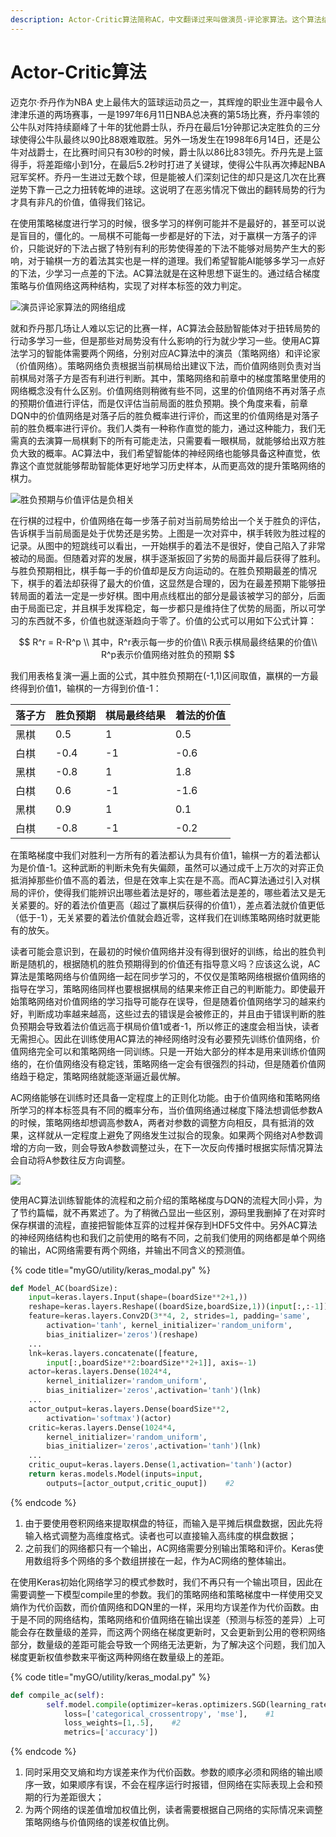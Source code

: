 ```yaml
---
description: Actor-Critic算法简称AC，中文翻译过来叫做演员-评论家算法。这个算法结合了前面两章的算法，目的是通过价值网络来指导策略梯度网络更加有效地学习。
---
```


# Actor-Critic算法

迈克尔·乔丹作为NBA 史上最伟大的篮球运动员之一，其辉煌的职业生涯中最令人津津乐道的两场赛事，一是1997年6月11日NBA总决赛的第5场比赛，乔丹率领的公牛队对阵持续巅峰了十年的犹他爵士队，乔丹在最后1分钟那记决定胜负的三分球使得公牛队最终以90比88艰难取胜。另外一场发生在1998年6月14日，还是公牛对战爵士，在比赛时间只有30秒的时候，爵士队以86比83领先。乔丹先是上篮得手，将差距缩小到1分，在最后5.2秒时打进了关键球，使得公牛队再次捧起NBA冠军奖杯。乔丹一生进过无数个球，但是能被人们深刻记住的却只是这几次在比赛逆势下靠一己之力扭转乾坤的进球。这说明了在恶劣情况下做出的翻转局势的行为才具有非凡的价值，值得我们铭记。

在使用策略梯度进行学习的时候，很多学习的样例可能并不是最好的，甚至可以说是盲目的，僵化的。一局棋不可能每一步都是好的下法，对于赢棋一方落子的评价，只能说好的下法占据了特别有利的形势使得差的下法不能够对局势产生大的影响，对于输棋一方的着法其实也是一样的道理。我们希望智能AI能够多学习一点好的下法，少学习一点差的下法。AC算法就是在这种思想下诞生的。通过结合梯度策略与价值网络这两种结构，实现了对样本标签的效力判定。

![&#x6F14;&#x5458;&#x8BC4;&#x8BBA;&#x5BB6;&#x7B97;&#x6CD5;&#x7684;&#x7F51;&#x7EDC;&#x7EC4;&#x6210;](.gitbook/assets/ac.svg)

就和乔丹那几场让人难以忘记的比赛一样，AC算法会鼓励智能体对于扭转局势的行动多学习一些，但是那些对局势没有什么影响的行为就少学习一些。使用AC算法学习的智能体需要两个网络，分别对应AC算法中的演员（策略网络）和评论家（价值网络）。策略网络负责根据当前棋局给出建议下法，而价值网络则负责对当前棋局对落子方是否有利进行判断。其中，策略网络和前章中的梯度策略里使用的网络概念没有什么区别。价值网络则稍微有些不同，这里的价值网络不再对落子点的预期价值进行评估，而是仅评估当前局面的胜负预期。换个角度来看，前章DQN中的价值网络是对落子后的胜负概率进行评价，而这里的价值网络是对落子前的胜负概率进行评价。我们人类有一种称作直觉的能力，通过这种能力，我们无需真的去演算一局棋剩下的所有可能走法，只需要看一眼棋局，就能够给出双方胜负大致的概率。AC算法中，我们希望智能体的神经网络也能够具备这种直觉，依靠这个直觉就能够帮助智能体更好地学习历史样本，从而更高效的提升策略网络的棋力。

![&#x80DC;&#x8D1F;&#x9884;&#x671F;&#x4E0E;&#x4EF7;&#x503C;&#x8BC4;&#x4F30;&#x662F;&#x8D1F;&#x76F8;&#x5173;](.gitbook/assets/ac-value.svg)

在行棋的过程中，价值网络在每一步落子前对当前局势给出一个关于胜负的评估，告诉棋手当前局面是处于优势还是劣势。上图是一次对弈中，棋手转败为胜过程的记录。从图中的短跳线可以看出，一开始棋手的着法不是很好，使自己陷入了非常被动的局面。但随着对弈的发展，棋手逐渐扳回了劣势的局面并最后获得了胜利。与胜负预期相比，棋手每一手的价值却是反方向运动的。在胜负预期最差的情况下，棋手的着法却获得了最大的价值，这显然是合理的，因为在最差预期下能够扭转局面的着法一定是一步好棋。图中用点线框出的部分是最该被学习的部分，后面由于局面已定，并且棋手发挥稳定，每一步都只是维持住了优势的局面，所以可学习的东西就不多，价值也就逐渐趋向于零了。价值的公式可以用如下公式计算：

$$
R^r = R-R^p \\
其中，R^r表示每一步的价值\\
R表示棋局最终结果的价值\\
R^p表示价值网络对胜负的预期
$$

我们用表格复演一遍上面的公式，其中胜负预期在\(-1,1\)区间取值，赢棋的一方最终得到价值1，输棋的一方得到价值-1：

| 落子方 | 胜负预期 | 棋局最终结果 | 着法的价值 |
| :--- | :--- | :--- | :--- |
| 黑棋 | 0.5 | 1 | 0.5 |
| 白棋 | -0.4 | -1 | -0.6 |
| 黑棋 | -0.8 | 1 | 1.8 |
| 白棋 | 0.6 | -1 | -1.6 |
| 黑棋 | 0.9 | 1 | 0.1 |
| 白棋 | -0.8 | -1 | -0.2 |

在策略梯度中我们对胜利一方所有的着法都认为具有价值1，输棋一方的着法都认为是价值-1。这种武断的判断未免有失偏颇，虽然可以通过成千上万次的对弈正负抵消掉那些价值不高的着法，但是在效率上实在是不高。而AC算法通过引入对棋局的评价，使得我们能辨识出哪些着法是好的，哪些着法是差的，哪些着法又是无关紧要的。好的着法价值更高（超过了赢棋后获得的价值1），差点着法就价值更低（低于-1），无关紧要的着法价值就会趋近零，这样我们在训练策略网络时就更能有的放矢。

读者可能会意识到，在最初的时候价值网络并没有得到很好的训练，给出的胜负判断是随机的，根据随机的胜负预期得到的价值还有指导意义吗？应该这么说，AC算法是策略网络与价值网络一起在同步学习的，不仅仅是策略网络根据价值网络的指导在学习，策略网络同样也要根据棋局的结果来修正自己的判断能力。即使最开始策略网络对价值网络的学习指导可能存在误导，但是随着价值网络学习的越来约好，判断成功率越来越高，这些过去的错误是会被修正的，并且由于错误判断的胜负预期会导致着法价值远高于棋局价值1或者-1，所以修正的速度会相当快，读者无需担心。因此在训练使用AC算法的神经网络时没有必要预先训练价值网络，价值网络完全可以和策略网络一同训练。只是一开始大部分的样本是用来训练价值网络的，在价值网络没有稳定钱，策略网络一定会有很强烈的抖动，但是随着价值网络趋于稳定，策略网络就能逐渐逼近最优解。

AC网络能够在训练时还具备一定程度上的正则化功能。由于价值网络和策略网络所学习的样本标签具有不同的概率分布，当价值网络通过梯度下降法想调低参数A的时候，策略网络却想调高参数A，两者对参数的调整方向相反，具有抵消的效果，这样就从一定程度上避免了网络发生过拟合的现象。如果两个网络对A参数调增的方向一致，则会导致A参数调整过头，在下一次反向传播时根据实际情况算法会自动将A参数往反方向调整。

![](.gitbook/assets/ac-wang-luo-zheng-ze-hua-shi-yi-tu-.svg)

使用AC算法训练智能体的流程和之前介绍的策略梯度与DQN的流程大同小异，为了节约篇幅，就不再累述了。为了稍微凸显出一些区别，源码里我删掉了在对弈时保存棋谱的流程，直接把智能体互弈的过程并保存到HDF5文件中。另外AC算法的神经网络结构也和我们之前使用的略有不同，之前我们使用的网络都是单个网络的输出，AC网络需要有两个网络，并输出不同含义的预测值。

{% code title="myGO/utility/keras\_modal.py" %}
```python
def Model_AC(boardSize):
    input=keras.layers.Input(shape=(boardSize**2+1,))
    reshape=keras.layers.Reshape((boardSize,boardSize,1))(input[:,:-1])    #1
    feature=keras.layers.Conv2D(3**4, 2, strides=1, padding='same', 
        activation='tanh', kernel_initializer='random_uniform',
        bias_initializer='zeros')(reshape)
    ...
    lnk=keras.layers.concatenate([feature, 
        input[:,boardSize**2:boardSize**2+1]], axis=-1)
    actor=keras.layers.Dense(1024*4, 
        kernel_initializer='random_uniform',
        bias_initializer='zeros',activation='tanh')(lnk)
    ...
    actor_output=keras.layers.Dense(boardSize**2,
        activation='softmax')(actor)
    critic=keras.layers.Dense(1024*4, 
        kernel_initializer='random_uniform',
        bias_initializer='zeros',activation='tanh')(lnk)
    ...
    critic_ouput=keras.layers.Dense(1,activation='tanh')(actor)
    return keras.models.Model(inputs=input, 
        outputs=[actor_output,critic_ouput])    #2
```
{% endcode %}

1. 由于要使用卷积网络来提取棋盘的特征，而输入是平摊后棋盘数据，因此先将输入格式调整为高维度格式。读者也可以直接输入高纬度的棋盘数据；
2. 之前我们的网络都只有一个输出，AC网络需要分别输出策略和评价。Keras使用数组将多个网络的多个数组拼接在一起，作为AC网络的整体输出。

在使用Keras初始化网络学习的模式参数时，我们不再只有一个输出项目，因此在需要调整一下模型compile里的参数。我们的策略网络和策略梯度中一样使用交叉熵作为代价函数，而价值网络和DQN里的一样，采用均方误差作为代价函数。由于是不同的网络结构，策略网络和价值网络在输出误差（预测与标签的差异）上可能会存在数量级的差异，而这两个网络在梯度更新时，又会更新到公用的卷积网络部分，数量级的差距可能会导致一个网络无法更新，为了解决这个问题，我们加入梯度更新权值参数来平衡这两种网络在数量级上的差距。

{% code title="myGO/utility/keras\_modal.py" %}
```python
def compile_ac(self):
        self.model.compile(optimizer=keras.optimizers.SGD(learning_rate=0.001),
            loss=['categorical_crossentropy', 'mse'],    #1
            loss_weights=[1,.5],    #2
            metrics=['accuracy'])
```
{% endcode %}

1. 同时采用交叉熵和均方误差来作为代价函数。参数的顺序必须和网络的输出顺序一致，如果顺序有误，不会在程序运行时报错，但网络在实际表现上会和预期的行为差距很大；
2. 为两个网络的误差值增加权值比例，读者需要根据自己网络的实际情况来调整策略网络与价值网络的误差权值比例。




